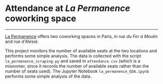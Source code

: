 # Attendance at *La Permanence* coworking space #

-------------------------------------------------------------------------------

[La Permanence](https://www.la-permanence.com "La Permanence coworking
space in Paris") offers two coworking spaces in Paris, in *rue du
Fer à Moulin* and *rue d'Alésia*.

This project monitors the number of available seats at the two
locations and performs some simple analysis.  The data is collected
with the script `la_permanence_scraping.py` and saved in
`attendance.csv` (which is a misnomer, since it records the number of
available seats rather than the number of seats used).
The Jupyter Notebook `la_permanence_EDA.ipynb` performs some simple
analysis of the data.

